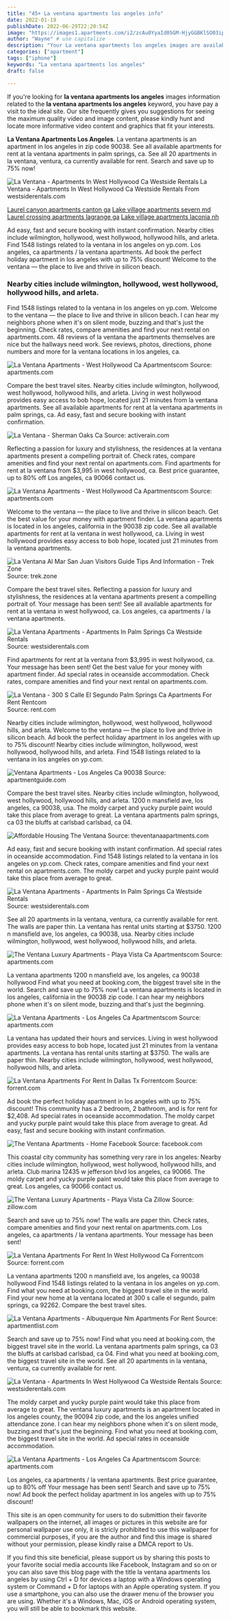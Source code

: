 ```yaml
---
title: "45+ La ventana apartments los angeles info"
date: 2022-01-19
publishDate: 2022-06-29T22:20:54Z
image: "https://images1.apartments.com/i2/zcAu0YyaId05GM-HjyGGBKlSO03ipvjRxD3r35EB6ys/111/la-ventana-apartments-los-angeles-ca-building-photo.jpg"
author: "Wayne" # use capitalize
description: "Your La ventana apartments los angeles images are available. La ventana apartments los angeles are a topic that is being searched for and liked by netizens now. You can Download the La ventana apartments los angeles files here. Get all free photos."
categories: ["apartment"]
tags: ["iphone"]
keywords: "La ventana apartments los angeles"
draft: false

---
```


If you're looking for **la ventana apartments los angeles** images information related to the **la ventana apartments los angeles** keyword, you have pay a visit to the ideal  site.  Our site frequently  gives you  suggestions  for seeing  the maximum  quality video and image  content, please kindly hunt and locate more informative video content and graphics  that fit your interests.

**La Ventana Apartments Los Angeles**. La ventana apartments is an apartment in los angeles in zip code 90038. See all available apartments for rent at la ventana apartments in palm springs, ca. See all 20 apartments in la ventana, ventura, ca currently available for rent. Search and save up to 75% now!

![La Ventana - Apartments In West Hollywood Ca Westside Rentals](https://images1.apartments.com/i2/Q3tlIOtR1aDtJfdJWXQq9fGPHCPfG0SiJuoWe43WcFY/111/image.jpg "La Ventana - Apartments In West Hollywood Ca Westside Rentals")
La Ventana - Apartments In West Hollywood Ca Westside Rentals From westsiderentals.com

[Laurel canyon apartments canton ga](/laurel-canyon-apartments-canton-ga/)
[Lake village apartments severn md](/lake-village-apartments-severn-md/)
[Laurel crossing apartments lagrange ga](/laurel-crossing-apartments-lagrange-ga/)
[Lake village apartments laconia nh](/lake-village-apartments-laconia-nh/)

Ad easy, fast and secure booking with instant confirmation. Nearby cities include wilmington, hollywood, west hollywood, hollywood hills, and arleta. Find 1548 listings related to la ventana in los angeles on yp.com. Los angeles, ca apartments / la ventana apartments. Ad book the perfect holiday apartment in los angeles with up to 75% discount! Welcome to the ventana — the place to live and thrive in silicon beach.

### Nearby cities include wilmington, hollywood, west hollywood, hollywood hills, and arleta.

Find 1548 listings related to la ventana in los angeles on yp.com. Welcome to the ventana — the place to live and thrive in silicon beach. I can hear my neighbors phone when it&#039;s on silent mode, buzzing.and that&#039;s just the beginning. Check rates, compare amenities and find your next rental on apartments.com. 48 reviews of la ventana the apartments themselves are nice but the hallways need work. See reviews, photos, directions, phone numbers and more for la ventana locations in los angeles, ca.


![La Ventana Apartments - West Hollywood Ca Apartmentscom](https://images1.apartments.com/i2/3VH_D1LP2x8U-SB4mzLd_kxk5e41H_yXAq6RKZ8J-sA/117/la-ventana-west-hollywood-ca-building-photo.jpg "La Ventana Apartments - West Hollywood Ca Apartmentscom")
Source: apartments.com

Compare the best travel sites. Nearby cities include wilmington, hollywood, west hollywood, hollywood hills, and arleta. Living in west hollywood provides easy access to bob hope, located just 21 minutes from la ventana apartments. See all available apartments for rent at la ventana apartments in palm springs, ca. Ad easy, fast and secure booking with instant confirmation.

![La Ventana - Sherman Oaks Ca](https://d1tq208oegmb9e.cloudfront.net/site_photos_image/dbx%3A/urban%20project/los%20angeles%20county/sherman%20oaks/la%20ventana/Photos/1.jpg "La Ventana - Sherman Oaks Ca")
Source: activerain.com

Reflecting a passion for luxury and stylishness, the residences at la ventana apartments present a compelling portrait of. Check rates, compare amenities and find your next rental on apartments.com. Find apartments for rent at la ventana from $3,995 in west hollywood, ca. Best price guarantee, up to 80% off Los angeles, ca 90066 contact us.

![La Ventana Apartments - West Hollywood Ca Apartmentscom](https://images1.apartments.com/i2/Y6tM14boGAe5nSbkZ8KMkr8Rry6mwIWs9fcp16lvjFI/111/la-ventana-west-hollywood-ca-primary-photo.jpg "La Ventana Apartments - West Hollywood Ca Apartmentscom")
Source: apartments.com

Welcome to the ventana — the place to live and thrive in silicon beach. Get the best value for your money with apartment finder. La ventana apartments is located in los angeles, california in the 90038 zip code. See all available apartments for rent at la ventana in west hollywood, ca. Living in west hollywood provides easy access to bob hope, located just 21 minutes from la ventana apartments.

![La Ventana Al Mar San Juan Visitors Guide Tips And Information - Trek Zone](https://tzmedia.b-cdn.net/media/images/pr/place/420/4ecfc7cd2a0f8ee54a492ad15e6cc510.jpg?1586252558 "La Ventana Al Mar San Juan Visitors Guide Tips And Information - Trek Zone")
Source: trek.zone

Compare the best travel sites. Reflecting a passion for luxury and stylishness, the residences at la ventana apartments present a compelling portrait of. Your message has been sent! See all available apartments for rent at la ventana in west hollywood, ca. Los angeles, ca apartments / la ventana apartments.

![La Ventana Apartments - Apartments In Palm Springs Ca Westside Rentals](https://images1.apartments.com/i2/4mC61BgT6fqVXRBfopSBeduACWfEsnIIJXd2wI_tuSk/111/image.jpg "La Ventana Apartments - Apartments In Palm Springs Ca Westside Rentals")
Source: westsiderentals.com

Find apartments for rent at la ventana from $3,995 in west hollywood, ca. Your message has been sent! Get the best value for your money with apartment finder. Ad special rates in oceanside accommodation. Check rates, compare amenities and find your next rental on apartments.com.

![La Ventana - 300 S Calle El Segundo Palm Springs Ca Apartments For Rent Rentcom](https://rentpath-res.cloudinary.com/$img_current/t_3x2_jpg_xl/5697d428e272480165c221d27560eac3 "La Ventana - 300 S Calle El Segundo Palm Springs Ca Apartments For Rent Rentcom")
Source: rent.com

Nearby cities include wilmington, hollywood, west hollywood, hollywood hills, and arleta. Welcome to the ventana — the place to live and thrive in silicon beach. Ad book the perfect holiday apartment in los angeles with up to 75% discount! Nearby cities include wilmington, hollywood, west hollywood, hollywood hills, and arleta. Find 1548 listings related to la ventana in los angeles on yp.com.

![Ventana Apartments - Los Angeles Ca 90038](https://rentpath-res.cloudinary.com/$img_current/t_3x2_webp_xl/t_unpaid/7f7564483a7c97e0d6e2be3a5874225e "Ventana Apartments - Los Angeles Ca 90038")
Source: apartmentguide.com

Compare the best travel sites. Nearby cities include wilmington, hollywood, west hollywood, hollywood hills, and arleta. 1200 n mansfield ave, los angeles, ca 90038, usa. The moldy carpet and yucky purple paint would take this place from average to great. La ventana apartments palm springs, ca 03 the bluffs at carlsbad carlsbad, ca 04.

![Affordable Housing The Ventana](https://www.theventanaapartments.com/images/home/the-ventana-playa-vista.jpg "Affordable Housing The Ventana")
Source: theventanaapartments.com

Ad easy, fast and secure booking with instant confirmation. Ad special rates in oceanside accommodation. Find 1548 listings related to la ventana in los angeles on yp.com. Check rates, compare amenities and find your next rental on apartments.com. The moldy carpet and yucky purple paint would take this place from average to great.

![La Ventana Apartments - Apartments In Palm Springs Ca Westside Rentals](https://images1.apartments.com/i2/Lqwae8FGwOGQ6rgWYZs45IIFqcMXTY8Lr54crCaIk6U/111/image.jpg "La Ventana Apartments - Apartments In Palm Springs Ca Westside Rentals")
Source: westsiderentals.com

See all 20 apartments in la ventana, ventura, ca currently available for rent. The walls are paper thin. La ventana has rental units starting at $3750. 1200 n mansfield ave, los angeles, ca 90038, usa. Nearby cities include wilmington, hollywood, west hollywood, hollywood hills, and arleta.

![The Ventana Luxury Apartments - Playa Vista Ca Apartmentscom](https://images1.apartments.com/i2/YiJE8OmuQmn9cko9RnhYBWUYiNbenjvpjO6r468Wi08/111/the-ventana-luxury-apartments-playa-vista-ca-primary-photo.jpg "The Ventana Luxury Apartments - Playa Vista Ca Apartmentscom")
Source: apartments.com

La ventana apartments 1200 n mansfield ave, los angeles, ca 90038 hollywood Find what you need at booking.com, the biggest travel site in the world. Search and save up to 75% now! La ventana apartments is located in los angeles, california in the 90038 zip code. I can hear my neighbors phone when it&#039;s on silent mode, buzzing.and that&#039;s just the beginning.

![La Ventana Apartments - Los Angeles Ca Apartmentscom](https://images1.apartments.com/i2/0ooNe1zDWPIAXOeaMif1IPYzKv3q8iVquTHMtfo5jCA/111/la-ventana-apartments-los-angeles-ca-primary-photo.jpg "La Ventana Apartments - Los Angeles Ca Apartmentscom")
Source: apartments.com

La ventana has updated their hours and services. Living in west hollywood provides easy access to bob hope, located just 21 minutes from la ventana apartments. La ventana has rental units starting at $3750. The walls are paper thin. Nearby cities include wilmington, hollywood, west hollywood, hollywood hills, and arleta.

![La Ventana Apartments For Rent In Dallas Tx Forrentcom](https://images1.forrent.com/i2/EQT-2b86NtiiJREdw2zPB6M4KPMzK6SQaF_jdhveiiQ/112/image.jpg "La Ventana Apartments For Rent In Dallas Tx Forrentcom")
Source: forrent.com

Ad book the perfect holiday apartment in los angeles with up to 75% discount! This community has a 2 bedroom, 2 bathroom, and is for rent for $2,408. Ad special rates in oceanside accommodation. The moldy carpet and yucky purple paint would take this place from average to great. Ad easy, fast and secure booking with instant confirmation.

![The Ventana Apartments - Home Facebook](https://lookaside.fbsbx.com/lookaside/crawler/media/?media_id=10157001306898224 "The Ventana Apartments - Home Facebook")
Source: facebook.com

This coastal city community has something very rare in los angeles: Nearby cities include wilmington, hollywood, west hollywood, hollywood hills, and arleta. Club marina 12435 w jefferson blvd los angeles, ca 90066. The moldy carpet and yucky purple paint would take this place from average to great. Los angeles, ca 90066 contact us.

![The Ventana Luxury Apartments - Playa Vista Ca Zillow](https://photos.zillowstatic.com/fp/918ed301524aa8ae50e5d1389c9e7c1c-uncropped_scaled_within_1536_1152.jpg "The Ventana Luxury Apartments - Playa Vista Ca Zillow")
Source: zillow.com

Search and save up to 75% now! The walls are paper thin. Check rates, compare amenities and find your next rental on apartments.com. Los angeles, ca apartments / la ventana apartments. Your message has been sent!

![La Ventana Apartments For Rent In West Hollywood Ca Forrentcom](https://images1.forrent.com/i2/0VRDiM8Vj0pV8gLVTVQfUxpgOhBckMNIotBB_naa_Ow/112/image.jpg "La Ventana Apartments For Rent In West Hollywood Ca Forrentcom")
Source: forrent.com

La ventana apartments 1200 n mansfield ave, los angeles, ca 90038 hollywood Find 1548 listings related to la ventana in los angeles on yp.com. Find what you need at booking.com, the biggest travel site in the world. Find your new home at la ventana located at 300 s calle el segundo, palm springs, ca 92262. Compare the best travel sites.

![La Ventana Apartments - Albuquerque Nm Apartments For Rent](https://res.cloudinary.com/apartmentlist/image/upload/c_fill,dpr_auto,f_auto,g_center,h_415,q_auto,w_640/vc22gyupvlxlnbdcedto.jpg "La Ventana Apartments - Albuquerque Nm Apartments For Rent")
Source: apartmentlist.com

Search and save up to 75% now! Find what you need at booking.com, the biggest travel site in the world. La ventana apartments palm springs, ca 03 the bluffs at carlsbad carlsbad, ca 04. Find what you need at booking.com, the biggest travel site in the world. See all 20 apartments in la ventana, ventura, ca currently available for rent.

![La Ventana - Apartments In West Hollywood Ca Westside Rentals](https://images1.apartments.com/i2/D7WsCPtCghyeNoWJtoQdiGpMaeDcFpkZmBrp5DdXuEs/111/image.jpg "La Ventana - Apartments In West Hollywood Ca Westside Rentals")
Source: westsiderentals.com

The moldy carpet and yucky purple paint would take this place from average to great. The ventana luxury apartments is an apartment located in los angeles county, the 90094 zip code, and the los angeles unified attendance zone. I can hear my neighbors phone when it&#039;s on silent mode, buzzing.and that&#039;s just the beginning. Find what you need at booking.com, the biggest travel site in the world. Ad special rates in oceanside accommodation.

![La Ventana Apartments - Los Angeles Ca Apartmentscom](https://images1.apartments.com/i2/zcAu0YyaId05GM-HjyGGBKlSO03ipvjRxD3r35EB6ys/111/la-ventana-apartments-los-angeles-ca-building-photo.jpg "La Ventana Apartments - Los Angeles Ca Apartmentscom")
Source: apartments.com

Los angeles, ca apartments / la ventana apartments. Best price guarantee, up to 80% off Your message has been sent! Search and save up to 75% now! Ad book the perfect holiday apartment in los angeles with up to 75% discount!

This site is an open community for users to do submittion their favorite wallpapers on the internet, all images or pictures in this website are for personal wallpaper use only, it is stricly prohibited to use this wallpaper for commercial purposes, if you are the author and find this image is shared without your permission, please kindly raise a DMCA report to Us.

If you find this site beneficial, please support us by sharing this posts to your favorite social media accounts like Facebook, Instagram and so on or you can also save this blog page with the title la ventana apartments los angeles by using Ctrl + D for devices a laptop with a Windows operating system or Command + D for laptops with an Apple operating system. If you use a smartphone, you can also use the drawer menu of the browser you are using. Whether it's a Windows, Mac, iOS or Android operating system, you will still be able to bookmark this website.
